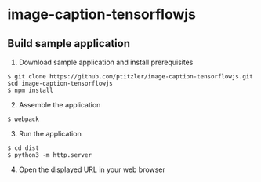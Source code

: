 # image-caption-tensorflowjs

## Build sample application

1. Download sample application and install prerequisites

  ```
  $ git clone https://github.com/ptitzler/image-caption-tensorflowjs.git
  $cd image-caption-tensorflowjs
  $ npm install
  ```

2. Assemble the application

  ```
  $ webpack
  ```

 3. Run the application

  ```
  $ cd dist
  $ python3 -m http.server
  ```

  4. Open the displayed URL in your web browser
